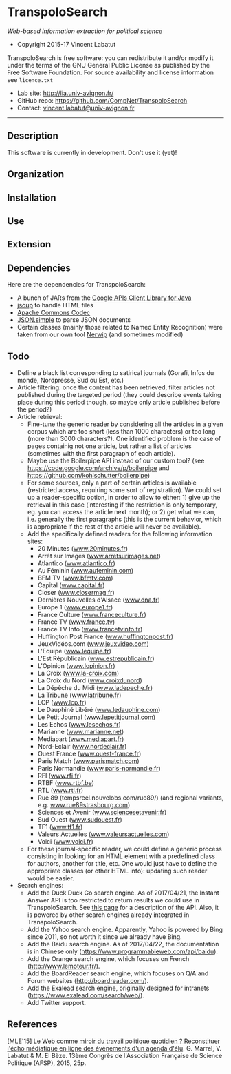 TranspoloSearch
=======
*Web-based information extraction for political science*

* Copyright 2015-17 Vincent Labatut

TranspoloSearch is free software: you can redistribute it and/or modify it under the terms of the GNU General Public License as published by the Free Software Foundation. For source availability and license information see `licence.txt`

* Lab site: http://lia.univ-avignon.fr/
* GitHub repo: https://github.com/CompNet/TranspoloSearch
* Contact: vincent.labatut@univ-avignon.fr

-----------------------------------------------------------------------

## Description
This software is currently in development. Don't use it (yet)!

## Organization

## Installation

## Use

## Extension

## Dependencies
Here are the dependencies for TranspoloSearch:
* A bunch of JARs from the [Google APIs Client Library for Java](https://developers.google.com/api-client-library/java/apis/customsearch/v1)
* [jsoup](http://jsoup.org/) to handle HTML files 
* [Apache Commons Codec](https://commons.apache.org/proper/commons-codec/)
* [JSON.simple](https://code.google.com/archive/p/json-simple/) to parse JSON documents
* Certain classes (mainly those related to Named Entity Recognition) were taken from our own tool [Nerwip](https://github.com/CompNet/Nerwip) (and sometimes modified)

## Todo
* Define a black list corresponding to satirical journals (Gorafi, Infos du monde, Nordpresse, Sud ou Est, etc.)
* Article filtering: once the content has been retrieved, filter articles not published during the targeted period (they could describe events taking place during this period though, so maybe only article published before the period?)
* Article retrieval:
  * Fine-tune the generic reader by considering all the articles in a given corpus which are too short (less than 1000 characters) or too long (more than 3000 characters?). One identified problem is the case of pages containig not one article, but rather a list of articles (sometimes with the first paragraph of each article).
  * Maybe use the Boilerpipe API instead of our custom tool? (see https://code.google.com/archive/p/boilerpipe and https://github.com/kohlschutter/boilerpipe)
  * For some sources, only a part of certain articles is available (restricted access, requiring some sort of registration). We could set up a reader-specific option, in order to allow to either: 1) give up the retrieval in this case (interesting if the restriction is only temporary, eg. you can access the article next month); or 2) get what we can, i.e. generally the first paragraphs (this is the current behavior, which is appropriate if the rest of the article will never be available). 
  * Add the specifically defined readers for the following information sites:
    * 20 Minutes (www.20minutes.fr)
    * Arrêt sur Images (www.arretsurimages.net)
    * Atlantico (www.atlantico.fr)
    * Au Féminin (www.aufeminin.com)
    * BFM TV (www.bfmtv.com)
    * Capital (www.capital.fr)
    * Closer (www.closermag.fr)
    * Dernières Nouvelles d'Alsace (www.dna.fr)
    * Europe 1 (www.europe1.fr)
    * France Culture (www.franceculture.fr)
    * France TV (www.france.tv)
    * France TV Info (www.francetvinfo.fr)
    * Huffington Post France (www.huffingtonpost.fr)
    * JeuxVidéos.com (www.jeuxvideo.com)
    * L'Equipe (www.lequipe.fr)
    * L'Est Républicain (www.estrepublicain.fr)
    * L'Opinion (www.lopinion.fr)
    * La Croix (www.la-croix.com)
    * La Croix du Nord (www.croixdunord)
    * La Dépêche du Midi (www.ladepeche.fr)
    * La Tribune (www.latribune.fr)
    * LCP (www.lcp.fr)
    * Le Dauphiné Libéré (www.ledauphine.com)
    * Le Petit Journal (www.lepetitjournal.com)
    * Les Echos (www.lesechos.fr)
    * Marianne (www.marianne.net)
    * Mediapart (www.mediapart.fr)
    * Nord-Eclair (www.nordeclair.fr)
    * Ouest France (www.ouest-france.fr)
    * Paris Match (www.parismatch.com)
    * Paris Normandie (www.paris-normandie.fr)
    * RFI (www.rfi.fr)
    * RTBF (www.rtbf.be)
    * RTL (www.rtl.fr)
    * Rue 89 (tempsreel.nouvelobs.com/rue89/) (and regional variants, e.g. www.rue89strasbourg.com)
    * Sciences et Avenir (www.sciencesetavenir.fr)
    * Sud Ouest (www.sudouest.fr)
    * TF1 (www.tf1.fr)
    * Valeurs Actuelles (www.valeursactuelles.com)
    * Voici (www.voici.fr)
  * For these journal-specific reader, we could define a generic process consisting in looking for an HTML element with a predefined class for authors, another for title, etc. One would just have to define the appropriate classes (or other HTML info): updating such reader would be easier.
* Search engines:
  * Add the Duck Duck Go search engine. As of 2017/04/21, the Instant Answer API is too restricted to return results we could use in TranspoloSearch. See [this page](https://api.duckduckgo.com/api) for a description of the API. Also, it is powered by other search engines already integrated in TranspoloSearch.
  * Add the Yahoo search engine. Apparently, Yahoo is powered by Bing since 2011, so not worth it since we already have Bing.
  * Add the Baidu search engine. As of 2017/04/22, the documentation is in Chinese only (https://www.programmableweb.com/api/baidu).
  * Add the Orange search engine, which focuses on French (http://www.lemoteur.fr/).
  * Add the BoardReader search engine, which focuses on Q/A and Forum websites (http://boardreader.com/).
  * Add the Exalead search engine, originally designed for intranets (https://www.exalead.com/search/web/).  
  * Add Twitter support.

## References
[MLE'15] [Le Web comme miroir du travail politique quotidien ? Reconstituer l'écho médiatique en ligne des événements d'un agenda d'élu](http://agorantic.univ-avignon.fr/wp-content/uploads/sites/13/2014/10/Publications-Agorantic1.pdf). G. Marrel, V. Labatut & M. El Bèze. 13ème Congrès de l'Association Française de Science Politique (AFSP), 2015, 25p.
